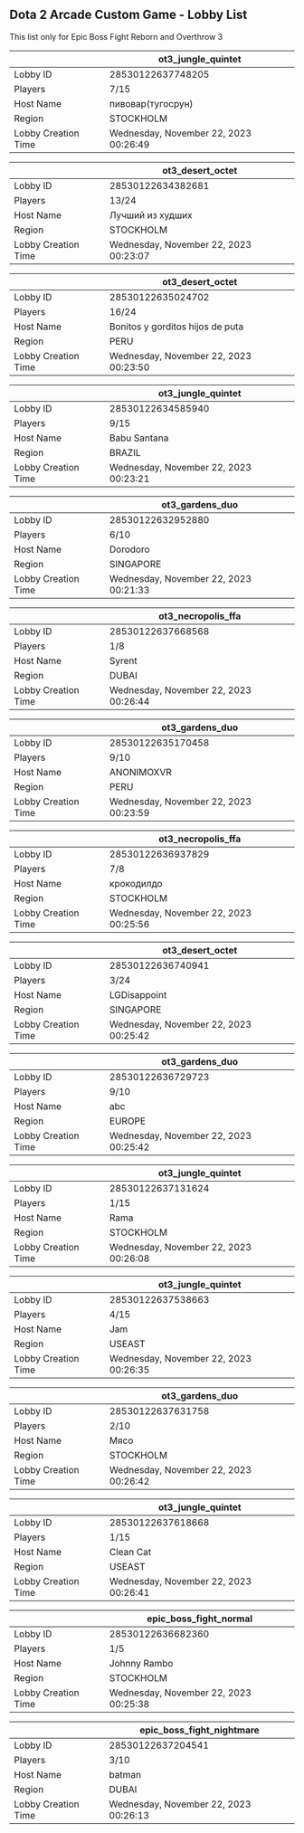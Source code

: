 ## Dota 2 Arcade Custom Game - Lobby List

This list only for Epic Boss Fight Reborn and Overthrow 3

|  | ot3_jungle_quintet |
| ------ | ------ |
| Lobby ID | 28530122637748205 |
| Players | 7/15 |
| Host Name | пивовар(тугосрун) |
| Region | STOCKHOLM |
| Lobby Creation Time | Wednesday, November 22, 2023 00:26:49 |


|  | ot3_desert_octet |
| ------ | ------ |
| Lobby ID | 28530122634382681 |
| Players | 13/24 |
| Host Name | Лучший из худших |
| Region | STOCKHOLM |
| Lobby Creation Time | Wednesday, November 22, 2023 00:23:07 |


|  | ot3_desert_octet |
| ------ | ------ |
| Lobby ID | 28530122635024702 |
| Players | 16/24 |
| Host Name | Bonitos y gorditos hijos de puta |
| Region | PERU |
| Lobby Creation Time | Wednesday, November 22, 2023 00:23:50 |


|  | ot3_jungle_quintet |
| ------ | ------ |
| Lobby ID | 28530122634585940 |
| Players | 9/15 |
| Host Name | Babu Santana |
| Region | BRAZIL |
| Lobby Creation Time | Wednesday, November 22, 2023 00:23:21 |


|  | ot3_gardens_duo |
| ------ | ------ |
| Lobby ID | 28530122632952880 |
| Players | 6/10 |
| Host Name | Dorodoro |
| Region | SINGAPORE |
| Lobby Creation Time | Wednesday, November 22, 2023 00:21:33 |


|  | ot3_necropolis_ffa |
| ------ | ------ |
| Lobby ID | 28530122637668568 |
| Players | 1/8 |
| Host Name | Syrent |
| Region | DUBAI |
| Lobby Creation Time | Wednesday, November 22, 2023 00:26:44 |


|  | ot3_gardens_duo |
| ------ | ------ |
| Lobby ID | 28530122635170458 |
| Players | 9/10 |
| Host Name | ANONIMOXVR |
| Region | PERU |
| Lobby Creation Time | Wednesday, November 22, 2023 00:23:59 |


|  | ot3_necropolis_ffa |
| ------ | ------ |
| Lobby ID | 28530122636937829 |
| Players | 7/8 |
| Host Name | крокодилдо |
| Region | STOCKHOLM |
| Lobby Creation Time | Wednesday, November 22, 2023 00:25:56 |


|  | ot3_desert_octet |
| ------ | ------ |
| Lobby ID | 28530122636740941 |
| Players | 3/24 |
| Host Name | LGDisappoint |
| Region | SINGAPORE |
| Lobby Creation Time | Wednesday, November 22, 2023 00:25:42 |


|  | ot3_gardens_duo |
| ------ | ------ |
| Lobby ID | 28530122636729723 |
| Players | 9/10 |
| Host Name | abc |
| Region | EUROPE |
| Lobby Creation Time | Wednesday, November 22, 2023 00:25:42 |


|  | ot3_jungle_quintet |
| ------ | ------ |
| Lobby ID | 28530122637131624 |
| Players | 1/15 |
| Host Name | Rama |
| Region | STOCKHOLM |
| Lobby Creation Time | Wednesday, November 22, 2023 00:26:08 |


|  | ot3_jungle_quintet |
| ------ | ------ |
| Lobby ID | 28530122637538663 |
| Players | 4/15 |
| Host Name | Jam |
| Region | USEAST |
| Lobby Creation Time | Wednesday, November 22, 2023 00:26:35 |


|  | ot3_gardens_duo |
| ------ | ------ |
| Lobby ID | 28530122637631758 |
| Players | 2/10 |
| Host Name | Мясо |
| Region | STOCKHOLM |
| Lobby Creation Time | Wednesday, November 22, 2023 00:26:42 |


|  | ot3_jungle_quintet |
| ------ | ------ |
| Lobby ID | 28530122637618668 |
| Players | 1/15 |
| Host Name | Clean Cat |
| Region | USEAST |
| Lobby Creation Time | Wednesday, November 22, 2023 00:26:41 |


|  | epic_boss_fight_normal |
| ------ | ------ |
| Lobby ID | 28530122636682360 |
| Players | 1/5 |
| Host Name | Johnny Rambo |
| Region | STOCKHOLM |
| Lobby Creation Time | Wednesday, November 22, 2023 00:25:38 |


|  | epic_boss_fight_nightmare |
| ------ | ------ |
| Lobby ID | 28530122637204541 |
| Players | 3/10 |
| Host Name | batman |
| Region | DUBAI |
| Lobby Creation Time | Wednesday, November 22, 2023 00:26:13 |


